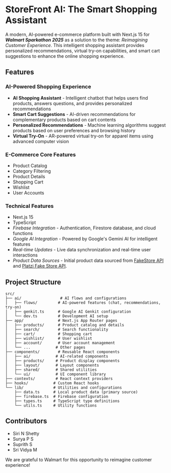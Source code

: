 # StoreFront AI: The Smart Shopping Assistant

A modern, AI-powered e-commerce platform built with Next.js 15 for ***Walmart Sparkathon 2025*** as a solution to the theme: *Reimagining Customer Experience*. This intelligent shopping assistant provides personalized recommendations, virtual try-on capabilities, and smart cart suggestions to enhance the online shopping experience.

## Features

### **AI-Powered Shopping Experience**

- **AI Shopping Assistant** - Intelligent chatbot that helps users find products, answers questions, and provides personalized recommendations
- **Smart Cart Suggestions** - AI-driven recommendations for complementary products based on cart contents
- **Personalized Recommendations** - Machine learning algorithms suggest products based on user preferences and browsing history
- **Virtual Try-On** - AR-powered virtual try-on for apparel items using advanced computer vision

### **E-Commerce Core Features**

- Product Catalog
- Category Filtering
- Product Details
- Shopping Cart
- Wishlist
- User Accounts

### **Technical Features**

- Next.js 15
- TypeScript
- *Firebase Integration* - Authentication, Firestore database, and cloud functions
- *Google AI Integration* - Powered by Google's Gemini AI for intelligent features
- *Real-time Updates* - Live data synchronization and real-time user interactions
- *Product Data Sources* - Initial product data sourced from [FakeStore API](https://fakestoreapi.com/) and [Platzi Fake Store API](https://fakeapi.platzi.com/en).

## Project Structure

```
src/
├── ai/                 # AI flows and configurations
│   ├── flows/         # AI-powered features (chat, recommendations, try-on)
│   ├── genkit.ts      # Google AI Genkit configuration
│   └── dev.ts         # Development AI setup
├── app/               # Next.js App Router pages
│   ├── products/      # Product catalog and details
│   ├── search/        # Search functionality
│   ├── cart/          # Shopping cart
│   ├── wishlist/      # User wishlist
│   ├── account/       # User account management
│   └── ...           # Other pages
├── components/        # Reusable React components
│   ├── ai/           # AI-related components
│   ├── products/     # Product display components
│   ├── layout/       # Layout components
│   ├── shared/       # Shared utilities
│   └── ui/           # UI component library
├── contexts/         # React context providers
├── hooks/           # Custom React hooks
└── lib/             # Utilities and configurations
    ├── data.ts      # Local product data (primary source)
    ├── firebase.ts  # Firebase configuration
    ├── types.ts     # TypeScript type definitions
    └── utils.ts     # Utility functions
```

## Contributors

- Siri N Shetty
- Surya P S
- Suprith S
- Sri Vidya M

We are grateful to Walmart for this opportunity to reimagine customer experience!